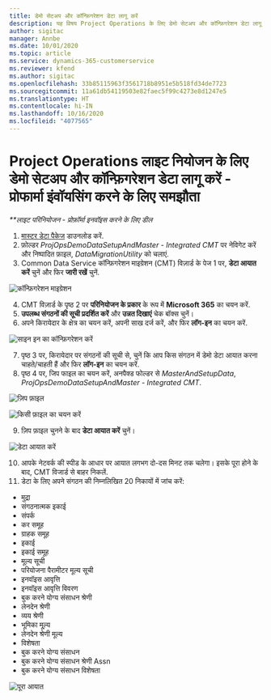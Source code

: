 ```yaml
---
title: डेमो सेटअप और कॉन्फ़िगरेशन डेटा लागू करें
description: यह विषय Project Operations के लिए डेमो सेटअप और कॉन्फ़िगरेशन डेटा लागू करने के तरीके के बारे में जानकारी प्रदान करता है.
author: sigitac
manager: Annbe
ms.date: 10/01/2020
ms.topic: article
ms.service: dynamics-365-customerservice
ms.reviewer: kfend
ms.author: sigitac
ms.openlocfilehash: 33b85115963f3561718b8951e5b518fd34de7723
ms.sourcegitcommit: 11a61db54119503e82faec5f99c4273e8d1247e5
ms.translationtype: HT
ms.contentlocale: hi-IN
ms.lasthandoff: 10/16/2020
ms.locfileid: "4077565"
---
```

# <a name="apply-demo-setup-and-configuration-data-for-project-operations-lite-deployment---deal-to-proforma-invoicing"></a>Project Operations लाइट नियोजन के लिए डेमो सेटअप और कॉन्फ़िगरेशन डेटा लागू करें - प्रोफार्मा इंवॉयसिंग करने के लिए समझौता

_**लाइट परिनियोजन - प्रोफ़ॉर्मा इनवॉइस करने के लिए डील_

1. [मास्टर डेटा पैकेज](https://download.microsoft.com/download/3/4/1/341bf279-a64f-4baa-af31-ce624859b518/ProjOpsSampleSetupData%20-%20CE%20only%20CMT.zip) डाउनलोड करें. 
2. फ़ोल्डर *ProjOpsDemoDataSetupAndMaster - Integrated CMT* पर नेविगेट करें और निष्पादित फ़ाइल, *DataMigrationUtility* को चलाएं.
3. Common Data Service कॉन्फ़िगरेशन माइग्रेशन (CMT) विज़ार्ड के पेज 1 पर, **डेटा आयात करें** चुनें और फिर **जारी रखें** चुनें.

![कॉन्फ़िगरेशन माइग्रेशन](./media/1ConfigurationMigration.png)

4. CMT विज़ार्ड के पृष्ठ 2 पर **परिनियोजन के प्रकार** के रूप में **Microsoft 365** का चयन करें.
5. **उपलब्ध संगठनों की सूची प्रदर्शित करें** और **उन्नत दिखाएं** चेक बॉक्स चुनें।
6. अपने किरायेदार के क्षेत्र का चयन करें, अपनी साख दर्ज करें, और फिर **लॉग-इन** का चयन करें.

![साइन इन का कॉन्फ़िगरेशन करें](./media/2ConfigurationSignin.png)

7. पृष्ठ 3 पर, किरायेदार पर संगठनों की सूची से, चुनें कि आप किस संगठन में डेमो डेटा आयात करना चाहते/चाहती हैं और फिर **लॉग-इन** का चयन करें.
8. पृष्ठ 4 पर, जिप फाइल का चयन करें, अनपैक्ड फोल्डर से *MasterAndSetupData*, *ProjOpsDemoDataSetupAndMaster - Integrated CMT*.

![ज़िप फ़ाइल](./media/3ZipFile.png)

![किसी फ़ाइल का चयन करें](./media/4SelectAFile.png)

9. ज़िप फ़ाइल चुनने के बाद **डेटा आयात करें** चुनें।

![डेटा आयात करें](./media/5ImportData.png)

10. आपके नेटवर्क की स्पीड के आधार पर आयात लगभग दो-दस मिनट तक चलेगा। इसके पूरा होने के बाद, CMT विजार्ड से बाहर निकलें. 
11. डेटा के लिए अपने संगठन की निम्नलिखित 20 निकायों में जांच करें:

- मुद्रा
- संगठनात्मक इकाई
- संपर्क
- कर समूह
- ग्राहक समूह
- इकाई
- इकाई समूह
- मूल्य सूची
- परियोजना पैरामीटर मूल्य सूची
- इनवॉइस आवृत्ति
- इनवॉइस आवृत्ति विवरण
- बुक करने योग्य संसाधन श्रेणी
- लेनदेन श्रेणी
- व्यय श्रेणी
- भूमिका मू्ल्य
- लेनदेन श्रेणी मूल्य
- विशेषता
- बुक करने योग्य संसाधन
- बुक करने योग्य संसाधन श्रेणी Assn
- बुक करने योग्य संसाधन विशेषता

![पूरा आयात](./media/6CompleteImport.png)
